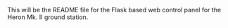 This will be the README file for the Flask based web control panel for the Heron Mk. II ground station.
